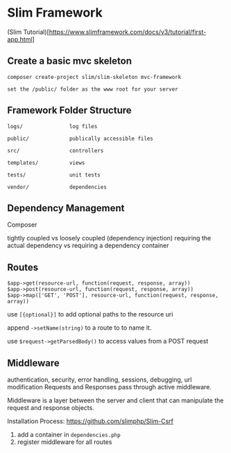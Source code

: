 # Slim Framework
(Slim Tutorial)[https://www.slimframework.com/docs/v3/tutorial/first-app.html]

## Create a basic mvc skeleton

    composer create-project slim/slim-skeleton mvc-framework

    set the /public/ folder as the www root for your server

## Framework Folder Structure

    logs/               log files

    public/             publically accessible files

    src/                controllers

    templates/          views

    tests/              unit tests

    vendor/             dependencies


## Dependency Management
Composer

tightly coupled vs loosely coupled (dependency injection)
requiring the actual dependency vs requiring a dependency container


## Routes

    $app->get(resource-url, function(request, response, array))
    $app->post(resource-url, function(request, response, array))
    $app->map(['GET', 'POST'], resource-url, function(request, response, array))

use `[{optional}]` to add optional paths to the resource uri

append `->setName(string)` to a route to to name it.

use `$request->getParsedBody()` to access values from a POST request


## Middleware
authentication, security, error handling, sessions, debugging, url modification
Requests and Responses pass through active middleware.

Middleware is a layer between the server and client that can manipulate the
request and response objects.

Installation Process:
https://github.com/slimphp/Slim-Csrf

1. add a container in `dependencies.php`
2. register middleware for all routes
